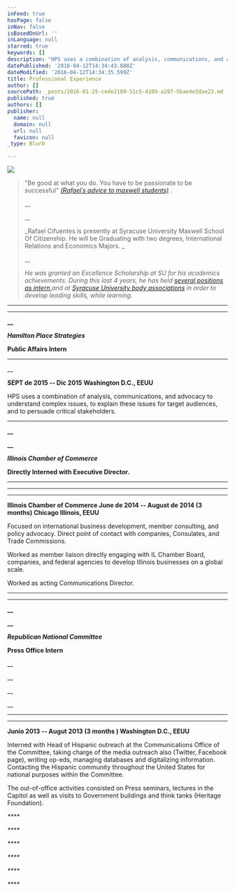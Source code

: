 ```yaml
---
inFeed: true
hasPage: false
inNav: false
isBasedOnUrl: ''
inLanguage: null
starred: true
keywords: []
description: "HPS uses a combination of analysis, communications, and advocacy to understand complex issues,\_to explain these issues for target audiences, and to persuade critical stakeholders.\_"
datePublished: '2016-04-12T14:34:43.888Z'
dateModified: '2016-04-12T14:34:35.599Z'
title: Professional Experience
author: []
sourcePath: _posts/2016-01-25-cede2189-51c5-4109-a297-5bae4e3dae23.md
published: true
authors: []
publisher:
  name: null
  domain: null
  url: null
  favicon: null
_type: Blurb

---
```

![](https://s3-us-west-2.amazonaws.com/the-grid-img/p/58da82be7c77ecf9d488c5bf78d2aa0b992644a2.png)

> "Be good at what you do. You have to be passionate to be successful" _[(Rafael´s advice to maxwell students)][0]_ .
> 
> __
> 
> __
> 
> _Rafael Cifuentes is presently at Syracuse University Maxwell School Of Citizenship. He will be Graduating with two degrees, International Relations and Economics Majors. _
> 
> __
> 
> _He was granted an Excellence Scholarship at SU for his academics achievements. During this last 4 years, he has held [several positions as intern ][1]and at [Syracuse University body associations][2] in order to develop leading skills, while learning._

****

****

**__**

**_Hamilton Place Strategies_**

**Public  Affairs Intern**

****

__

**SEPT de 2015 -- Dic 2015  Washington D.C., EEUU**

HPS uses a combination of analysis, communications, and advocacy to understand complex issues, to explain these issues for target audiences, and to persuade critical stakeholders. 

****

**__**

**__**

**_Illinois Chamber of Commerce_**

**Directly Interned with Executive Director.**

****

****

****

**Illinois Chamber of Commerce June de 2014 -- August de 2014 (3 months) Chicago Illinois, EEUU**

Focused on international business development, member consulting, and policy advocacy. Direct point of contact with companies, Consulates, and Trade Commissions.

Worked as member liaison directly engaging with IL Chamber Board, companies, and federal agencies to develop Illinois businesses on a global scale.

Worked as acting Communications Director.

****

****

**__**

**__**

**_Republican National Committee_**

**Press Office Intern**

__

__

__

__

****

****

**Junio 2013 -- Augut 2013 (3 months ) Washington D.C., EEUU**

Interned with Head of Hispanic outreach at the Communications Office of the Committee, taking charge of the media outreach also (Twitter, Facebook page), writing op-eds, managing databases and digitalizing information. Contacting the Hispanic community throughout the United States for national purposes within the Committee. 

The out-of-office activities consisted on Press seminars, lectures in the Capitol as well as visits to Government buildings and think tanks (Heritage Foundation).

_****_

_****_

_****_

_****_

_****_

_****_

[0]: http://www.maxwell.syr.edu/DC/DC_Profiles/Rafael_Cifuentes__16,_IR___ECON__16/
[1]: https://thegrid.ai/rcgliv/professional-experience/
[2]: https://thegrid.ai/rcgliv/experience/